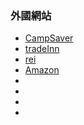 ### 外國網站
* [CampSaver](https://www.campsaver.com/mammut-ophir-3-slide-harness.html)
* [tradeInn](https://www.tradeinn.com/trekkinn/en)
* [rei](https://www.rei.com/)
* [Amazon](https://www.amazon.com/gp/your-account/order-details?ie=UTF8&orderID=111-6650418-7217821&ref=ppx_yo2ov_dt_b_order_details)
* []()
* []()
* []()
* []()

